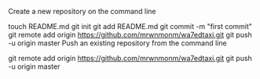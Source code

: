Create a new repository on the command line

touch README.md
git init
git add README.md
git commit -m "first commit"
git remote add origin https://github.com/mrwnmonm/wa7edtaxi.git
git push -u origin master
Push an existing repository from the command line

git remote add origin https://github.com/mrwnmonm/wa7edtaxi.git
git push -u origin master
